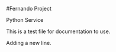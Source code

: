 #Fernando Project


Python Service

This is a test file for documentation to use.


Adding a new line.




